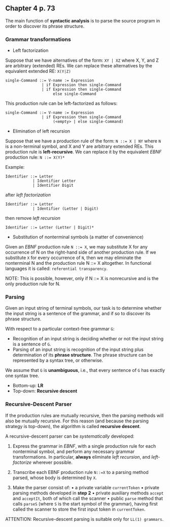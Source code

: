 ## Chapter 4 p. 73

The main function of **syntactic analysis** is to parse the source program in order to discover its phrase structure.

### Grammar transformations

- Left factorization

Suppose that we have alternatives of the form: ```XY | XZ``` where X, Y, and Z are arbitrary (extended) REs.
We can replace these alternatives by the equivalent extended RE: ```X(Y|Z)```

```
single-Command ::= V-name := Expression
                | if Expression then single-Command
                | if Expression then single-Command
                     else single-Command
```
                     
This production rule can be left-factorized as follows:

```
single-Command ::= V-name := Expression
                | if Expression then single-Command
                     (<empty> | else single-Command)
```                     

- Elimination of left recursion

Suppose that we have a production rule of the form: ```N ::= X | NY``` where ```N``` is a non-terminal symbol,
and X and Y are arbitrary extended REs. This production rule is **left-recursive**. We can replace it by the
equivalent _EBNF_ production rule: ```N ::= X(Y)*```

Example:

```
Identifier ::= Letter
            | Identifier Letter
            | Identifier Digit
```            

after _left factorization_

```
Identifier ::= Letter
            | Identifier (Letter | Digit)
```            

then remove _left recursion_

```
Identifier ::= Letter (Letter | Digit)*            
```

- Substitution of nonterminal symbols (a matter of convenience)

Given an _EBNF_ production rule ```N ::= X```, we may substitute X for any occurrence of N on the right-hand side
of another production rule. If we substitute ```X``` for every occurrence of ```N```, then we may eliminate the nonterminal
N and the production rule N ::= X altogether. In functional languages it is called: ```referential transparency```.

NOTE: This is possible, however, only if N ::= X is nonrecursive and is the only production rule for N.

### Parsing

Given an input string of terminal symbols, our task is to determine whether the input string is a sentence of the grammar,
and if so to discover its phrase structure.

With respect to a particular context-free grammar ```G```:

- Recognition of an input string is deciding whether or not the input string is a sentence of ```G```.
- Parsing of an input string is recognition of the input string plus determination of its **phrase structure**.
  The phrase structure can be represented by a syntax tree, or otherwise.
 
We assume that ```G``` is **unambiguous**, i.e., that every sentence of ```G``` has exactly one syntax tree.

- Bottom-up: **LR**
- Top-down: **Recursive descent**

### Recursive-Descent Parser
    
If the production rules are mutually recursive, then the parsing methods will also be mutually recursive.
For this reason (and because the parsing strategy is top-down), the algorithm is called **recursive descent**.

A recursive-descent parser can be _systematically_ developed:

1. Express the grammar in _EBNF_, with a single production rule for each nonterminal
   symbol, and perform any necessary grammar transformations. In particular, **always**
   eliminate _left recursion_, and _left-factorize_ wherever possible.
  
2. Transcribe each EBNF production rule ```N::=X``` to a parsing method parsed, whose body is determined by ```X```.

3. Make the parser consist of:
   • a private variable ```currentToken```
   • private parsing methods developed in **step 2**
   • private auxiliary methods ```accept``` and ```acceptIt```, both of which call the scanner
   • public ```parse``` method that calls ```parseS``` (where ```S``` is the start symbol of the grammar),
     having first called the scanner to store the first input token in ```currentToken```.
     
ATTENTION: Recursive-descent parsing is suitable only for ```LL(1) grammars```.